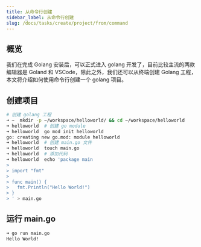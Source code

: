 ```yaml
---
title: 从命令行创建
sidebar_label: 从命令行创建
slug: /docs/tasks/create/project/from/command
---
```


## 概览

我们在完成 Golang 安装后，可以正式进入 golang 开发了，目前比较主流的两款编辑器是 Goland 和 VSCode，除此之外，我们还可以从终端创建 Golang 工程，本文将介绍如何使用命令行创建一个 golang 项目。

## 创建项目

```bash
# 创建 golang 工程
➜ ~  mkdir -p ~/workspace/helloworld/ && cd ~/workspace/helloworld
➜ helloworld  # 创建 go module
➜ helloworld  go mod init helloworld
go: creating new go.mod: module helloworld
➜ helloworld  # 创建 main.go 文件
➜ helloworld  touch main.go
➜ helloworld  # 添加代码
➜ helloworld  echo 'package main
>
> import "fmt"
>
> func main() {
>   fmt.Println("Hello World!")
> }
> ' > main.go
```

## 运行 main.go

```bash
➜ go run main.go
Hello World!
```